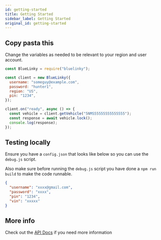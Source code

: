 ```yaml
---
id: getting-started
title: Getting Started
sidebar_label: Getting Started
original_id: getting-started
---
```


## Copy pasta this

Change the variables as needed to be relevant to your region and user account.

```js
const BlueLinky = require("bluelinky");

const client = new BlueLinky({
  username: "someguy@example.com",
  password: "hunter1",
  region: "US",
  pin: "1234",
});

client.on("ready", async () => {
  const vehicle = client.getVehicle("5NMS55555555555555");
  const response = await vehicle.lock();
  console.log(response);
});
```


## Testing locally

Ensure you have a `config.json` that looks like below so you can use the `debug.js` script.

Also make sure before running the `debug.js` script you have done a `npm run build` to make the code runnable.
```json
{
  "username": "xxxx@gmail.com",
  "password": "xxxx",
  "pin": "1234",
  "vin": "xxxxx"
}
```

## More info

Check out the [API Docs](api-reference) if you need more information


